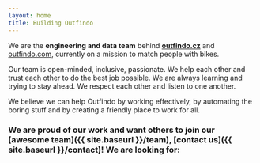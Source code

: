 ```yaml
---
layout: home
title: Building Outfindo
---
```


We are the **engineering and data team** behind **[outfindo.cz](https://outfindo.cz)** and [outfindo.com](https://outfindo.com), currently on a mission to match people with bikes.

Our team is open-minded, inclusive, passionate. We help each other and trust each other to do the best job possible.
We are always learning and trying to stay ahead. We respect each other and listen to one another.

We believe we can help Outfindo by working effectively, by automating the boring stuff and by creating a friendly place to work for all.

### We are proud of our work and want others to join our [awesome team]({{ site.baseurl }}/team), [contact us]({{ site.baseurl }}/contact)! We are looking for:

